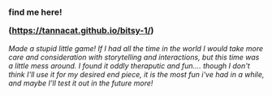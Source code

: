<h3>find me here!

(https://tannacat.github.io/bitsy-1/)</h3>

*Made a stupid little game! If I had all the time in the world I would take more care and consideration with storytelling and interactions, but this time was a little mess around. I found it oddly theraputic and fun.... though I don't think I'll use it for 
my desired end piece, it is the most fun i've had in a while, and maybe I'll test it out in the future more!*

